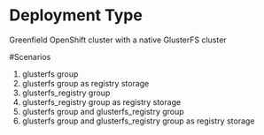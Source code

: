 # Deployment Type
Greenfield OpenShift cluster with a native GlusterFS cluster

#Scenarios

1. glusterfs group
2. glusterfs group as registry storage
3. glusterfs_registry group
4. glusterfs_registry group as registry storage
5. glusterfs group and glusterfs_registry group
6. glusterfs group and glusterfs_registry group as registry storage
